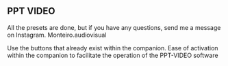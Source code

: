 ## PPT VIDEO
All the presets are done, but if you have any questions, send me a message on Instagram. Monteiro.audiovisual

Use the buttons that already exist within the companion. Ease of activation within the companion to facilitate the operation of the PPT-VIDEO software
